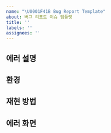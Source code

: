 ```yaml
---
name: "\U0001F41B Bug Report Template"
about: 버그 리포트 이슈 템플릿
title: ''
labels: ''
assignees: ''
---
```


## 에러 설명

<!-- 무슨 에러인지 설명해주세요! -->

## 환경

<!-- 특정 기기에서만 발생하는 에러라면 디바이스 종류, 브라우저 종류 등을 써주세요! 없으면 지워도 되는걸로,, -->

## 재현 방법

<!-- 어떻게 재현하는지 설명해주세요 -->

## 에러 화면

<!-- 스크린샷 or GIF 등 -->
